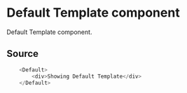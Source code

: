 # Default Template component

Default Template component.

## Source
```js
    <Default>
        <div>Showing Default Template</div>
    </Default>
```



